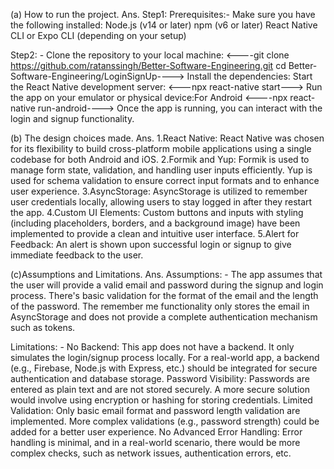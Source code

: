 (a) How to run the project.
Ans.
Step1:
Prerequisites:-
Make sure you have the following installed:
Node.js (v14 or later)
npm (v6 or later)
React Native CLI or Expo CLI (depending on your setup)

Step2: -
Clone the repository to your local machine:
<----git clone https://github.com/ratanssingh/Better-Software-Engineering.git
cd Better-Software-Engineering/LoginSignUp---->
Install the dependencies:
Start the React Native development server:
<---npx react-native start--->
Run the app on your emulator or physical device:For Android
<----npx react-native run-android---->
Once the app is running, you can interact with the login and signup functionality.

(b) The design choices made.
Ans.
1.React Native: React Native was chosen for its flexibility to build cross-platform mobile applications using a single codebase for both Android and iOS.
2.Formik and Yup: Formik is used to manage form state, validation, and handling user inputs efficiently. Yup is used for schema validation to ensure correct input formats and to enhance user experience.
3.AsyncStorage: AsyncStorage is utilized to remember user credentials locally, allowing users to stay logged in after they restart the app.
4.Custom UI Elements: Custom buttons and inputs with styling (including placeholders, borders, and a background image) have been implemented to provide a clean and intuitive user interface.
5.Alert for Feedback: An alert is shown upon successful login or signup to give immediate feedback to the user.

(c)Assumptions and Limitations.
Ans.
Assumptions: -
The app assumes that the user will provide a valid email and password during the signup and login process. There's basic validation for the format of the email and the length of the password.
The remember me functionality only stores the email in AsyncStorage and does not provide a complete authentication mechanism such as tokens.

Limitations: -
No Backend: This app does not have a backend. It only simulates the login/signup process locally. For a real-world app, a backend (e.g., Firebase, Node.js with Express, etc.) should be integrated for secure authentication and database storage.
Password Visibility: Passwords are entered as plain text and are not stored securely. A more secure solution would involve using encryption or hashing for storing credentials.
Limited Validation: Only basic email format and password length validation are implemented. More complex validations (e.g., password strength) could be added for a better user experience.
No Advanced Error Handling: Error handling is minimal, and in a real-world scenario, there would be more complex checks, such as network issues, authentication errors, etc.

